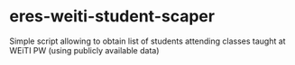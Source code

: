 # eres-weiti-student-scaper
Simple script allowing to obtain list of students attending classes taught at WEiTI PW (using publicly available data)
